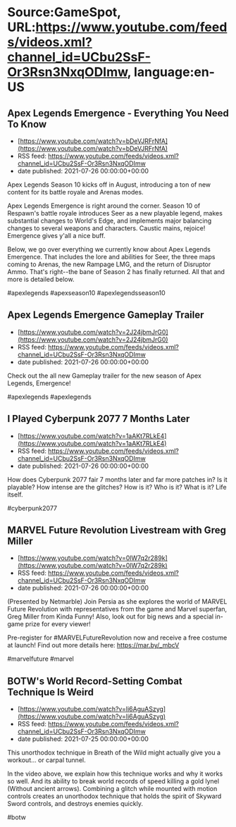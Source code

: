 # Source:GameSpot, URL:https://www.youtube.com/feeds/videos.xml?channel_id=UCbu2SsF-Or3Rsn3NxqODImw, language:en-US

## Apex Legends Emergence - Everything You Need To Know
 - [https://www.youtube.com/watch?v=bDeVJRFrNfA](https://www.youtube.com/watch?v=bDeVJRFrNfA)
 - RSS feed: https://www.youtube.com/feeds/videos.xml?channel_id=UCbu2SsF-Or3Rsn3NxqODImw
 - date published: 2021-07-26 00:00:00+00:00

Apex Legends Season 10 kicks off in August, introducing a ton of new content for its battle royale and Arenas modes.

Apex Legends Emergence is right around the corner. Season 10 of Respawn's battle royale introduces Seer as a new playable legend, makes substantial changes to World's Edge, and implements major balancing changes to several weapons and characters. Caustic mains, rejoice! Emergence gives y'all a nice buff.

Below, we go over everything we currently know about Apex Legends Emergence. That includes the lore and abilities for Seer, the three maps coming to Arenas, the new Rampage LMG, and the return of Disruptor Ammo. That's right--the bane of Season 2 has finally returned. All that and more is detailed below.

#apexlegends #apexseason10 #apexlegendsseason10

## Apex Legends Emergence Gameplay Trailer
 - [https://www.youtube.com/watch?v=2J24jbmJrG0](https://www.youtube.com/watch?v=2J24jbmJrG0)
 - RSS feed: https://www.youtube.com/feeds/videos.xml?channel_id=UCbu2SsF-Or3Rsn3NxqODImw
 - date published: 2021-07-26 00:00:00+00:00

Check out the all new Gameplay trailer for the new season of Apex Legends, Emergence!

#apexlegends #apexlegends

## I Played Cyberpunk 2077 7 Months Later
 - [https://www.youtube.com/watch?v=1aAKt7RLkE4](https://www.youtube.com/watch?v=1aAKt7RLkE4)
 - RSS feed: https://www.youtube.com/feeds/videos.xml?channel_id=UCbu2SsF-Or3Rsn3NxqODImw
 - date published: 2021-07-26 00:00:00+00:00

How does Cyberpunk 2077 fair 7 months later and far more patches in? Is it playable? How intense are the glitches? How is it? Who is it? What is it? Life itself.

#cyberpunk2077

## MARVEL Future Revolution Livestream with Greg Miller
 - [https://www.youtube.com/watch?v=0lW7q2r289k](https://www.youtube.com/watch?v=0lW7q2r289k)
 - RSS feed: https://www.youtube.com/feeds/videos.xml?channel_id=UCbu2SsF-Or3Rsn3NxqODImw
 - date published: 2021-07-26 00:00:00+00:00

(Presented by Netmarble) Join Persia as she explores the world of MARVEL Future Revolution with representatives from the game and Marvel superfan, Greg Miller from Kinda Funny! Also, look out for big news and a special in-game prize for every viewer!

Pre-register for #MARVELFutureRevolution now and receive a free costume at launch!  Find out more details here: https://mar.by/_mbcV

#marvelfuture #marvel

## BOTW's World Record-Setting Combat Technique Is Weird
 - [https://www.youtube.com/watch?v=Ii6AguASzyg](https://www.youtube.com/watch?v=Ii6AguASzyg)
 - RSS feed: https://www.youtube.com/feeds/videos.xml?channel_id=UCbu2SsF-Or3Rsn3NxqODImw
 - date published: 2021-07-25 00:00:00+00:00

This unorthodox technique in Breath of the Wild might actually give you a workout... or carpal tunnel.

In the video above, we explain how this technique works and why it works so well. And its ability to break world records of speed killing a gold lynel (Without ancient arrows). Combining a glitch while mounted with motion controls creates an unorthodox technique that holds the spirit of Skyward Sword controls, and destroys enemies quickly.

#botw

